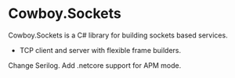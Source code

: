 # Cowboy.Sockets
Cowboy.Sockets is a C# library for building sockets based services.

- TCP client and server with flexible frame builders.

Change Serilog.
Add .netcore support for APM mode.
